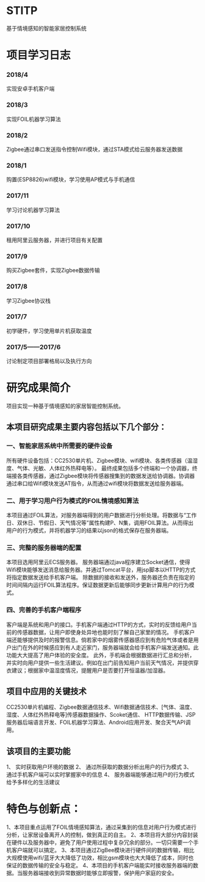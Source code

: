 # STITP
基于情境感知的智能家居控制系统

# 项目学习日志
### 2018/4
实现安卓手机客户端
### 2018/3
实现FOIL机器学习算法
### 2018/2
Zigbee通过串口发送指令控制Wifi模块，通过STA模式给云服务器发送数据
### 2018/1
购置(ESP8826)wifi模块，学习使用AP模式与手机通信
### 2017/11
学习讨论机器学习算法
### 2017/10
租用阿里云服务器，并进行项目有关配置
### 2017/9
购买Zigbee套件，实现Zigbee数据传输
### 2017/8
学习Zigbee协议栈
### 2017/7
初学硬件，学习使用单片机获取温度
### 2017/5——2017/6
讨论制定项目部署格局以及执行方向

# 研究成果简介
项目实现一种基于情境感知的家居智能控制系统。
## 本项目研究成果主要内容包括以下几个部分：
### 一、智能家居系统中所需要的硬件设备
所有硬件设备包括：CC2530单片机、Zigbee模块、wifi模块、各类传感器（温湿度、气体、光敏、人体红外热释电等）。
最终成果包括多个终端和一个协调器，终端接各类传感器，通过Zigbee模块将传感器搜集到的数据发送给协调器。协调器通过串口给Wifi模块发送AT指令，从而通过wifi模块将数据发送给服务器端。
### 二、用于学习用户行为模式的FOIL情境感知算法
本项目通过FOIL算法，对服务器端得到的用户数据进行分析处理。将数据与“工作日、双休日、节假日、天气情况等”属性构建P、N集，调用FOIL算法。从而得出用户的行为模式，并将机器学习的结果以json的格式保存在服务器端。
### 三、完整的服务器端的配置
本项目选用阿里云ECS服务器。
服务器端通过java程序建立Socket通信，使得Wifi模块能够发送消息给服务器。并通过Tomcat平台，用jsp脚本以HTTP的方式将指定数据发送给手机客户端。
除数据的接收和发送外，服务器还负责在指定的时间间隔内运行FOIL算法程序。保证数据更新后能够同步更新计算用户的行为模式。 
### 四、完善的手机客户端程序
客户端是系统和用户的接口。手机客户端通过HTTP的方式，实时的反馈给用户当前的传感器数据，让用户即使身处异地也能时刻了解自己家里的情况。
手机客户端还能够提供及时的报警信息。倘若家中的烟雾传感器感应到有危险气体或者是用户出门在外的时候感应到有人走近家门，服务器端就会给手机客户端发送通知。此功能大大提高了用户体验的安全度。
此外，手机端会根据数据进行汇总和分析，并实时向用户提供一些生活建议。例如在出门前告知用户当前天气情况，并提供穿衣建议；根据家中温湿度情况，提醒用户是否要打开恒温器/加湿器。

## 项目中应用的关键技术
CC2530单片机编程、Zigbee数据通信技术、Wifi数据通信技术、[气体、温度、湿度、人体红外热释电等]传感器数据操作、Scoket通信、 HTTP数据传输、JSP服务器后端语言开发、FOIL机器学习算法、Android应用开发、聚合天气API调用。

## 该项目的主要功能
1、	实时获取用户环境的数据
2、	通过所获取的数据分析出用户的行为模式
3、	通过手机客户端可以实时掌握家中的信息
4、	服务器端能够通过用户的行为模式给予多样化的生活建议

# 特色与创新点：
1、本项目重点运用了FOIL情境感知算法，通过采集到的信息对用户行为模式进行分析，让家居设备离开人的控制，做到真正的自主。
2、本项目将大部分内容封装在硬件以及服务器中，避免了用户使用过程中复杂冗余的部分。一切只需要一个手机客户端就可以搞定。
3、本项目通过ZigBee模块进行硬件间的数据传输，相比大规模使用wifi/蓝牙大大降低了功效，相比gsm模块也大大降低了成本，同时也保证的数据传输的安全与稳定。
4、本项目的手机客户端能实时接收服务器端的数据。当服务器端接收到异常数据时能够立即报警，保护用户家庭的安全。

